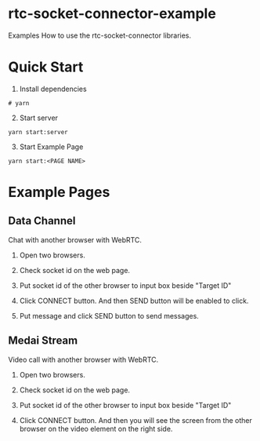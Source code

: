# rtc-socket-connector-example
Examples How to use the rtc-socket-connector libraries.


# Quick Start 

1. Install dependencies
```
# yarn
```

2. Start server
```
yarn start:server
```

3. Start Example Page
```
yarn start:<PAGE NAME>
```

# Example Pages


## Data Channel
Chat with another browser with WebRTC.  

1. Open two browsers.  
   
2. Check socket id on the web page.  
   
3. Put socket id of the other browser to input box beside "Target ID"
   
4. Click CONNECT button. And then SEND button will be enabled to click.
   
5. Put message and click SEND button to send messages.



## Medai Stream
Video call with another browser with WebRTC.

1. Open two browsers.  

2. Check socket id on the web page.  

3. Put socket id of the other browser to input box beside "Target ID"

4. Click CONNECT button. And then you will see the screen from the other browser on the video element on the right side.